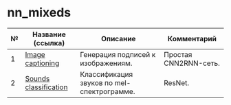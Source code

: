 # nn_mixeds

|№|Название (ссылка)|Описание|Комментарий|
|-|-|-|-|
|1|[Image captioning](https://github.com/khav-i/nn_mixeds/blob/master/Image%20captioning/README.md)|Генерация подписей к изображениям.|Простая CNN2RNN-сеть.|
|2|[Sounds classification]()|Классификация звуков по mel-спектрограмме.|ResNet.|
